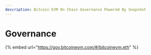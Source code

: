 ```yaml
---
description: Bitcoin EVM On Chain Governance Powered By Snapshot
---
```


# Governance

{% embed url="https://gov.bitcoinevm.com/#/bitcoinevm.eth" %}
